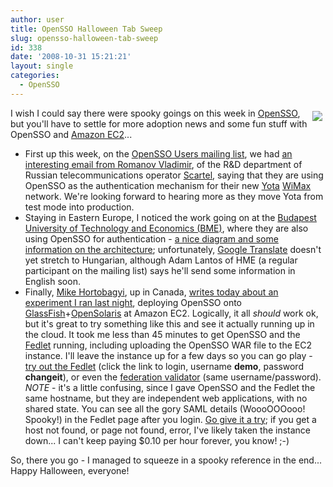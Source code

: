 ```yaml
---
author: user
title: OpenSSO Halloween Tab Sweep
slug: opensso-halloween-tab-sweep
id: 338
date: '2008-10-31 15:21:21'
layout: single
categories:
  - OpenSSO
---
```


<span style="margin: 5px; float: right;">[![](http://blog.superpat.com/wp-content/uploads/2009/09/OpenSSOLogoHalloween200x58.png)](http://opensso.org/)</span>

I wish I could say there were spooky goings on this week in [OpenSSO](http://opensso.org/), but you'll have to settle for more adoption news and some fun stuff with OpenSSO and [Amazon EC2](http://aws.amazon.com/ec2/)...

*   First up this week, on the [OpenSSO Users mailing list](https://opensso.dev.java.net/servlets/ProjectMailingListList), we had [an interesting email from Romanov Vladimir](http://markmail.org/message/ahafp5jdpihrbvy6), of the R&D department of Russian telecommunications operator [Scartel](http://www.scartel-starlab.ru/), saying that they are using OpenSSO as the authentication mechanism for their new [Yota](http://www.yota.ru/en/info/index.php) [WiMax](http://en.wikipedia.org/wiki/Wimax) network. We're looking forward to hearing more as they move Yota from test mode into production.
*   Staying in Eastern Europe, I noticed the work going on at the [Budapest University of Technology and Economics (BME)](http://portal.bme.hu/langs/en/default.aspx), where they are also using OpenSSO for authentication - [a nice diagram and some information on the architecture](http://kirdev.sch.bme.hu/trac/vip/wiki/NagyvonaluArchitektura); unfortunately, [Google Translate](http://translate.google.com/) doesn't yet stretch to Hungarian, although Adam Lantos of HME (a regular participant on the mailing list) says he'll send some information in English soon.
*   Finally, [Mike Hortobagyi](http://www.horto.ca/), up in Canada, [writes today about an experiment I ran last night](http://www.horto.ca/?p=13), deploying OpenSSO onto [GlassFish](http://glassfish.org/)+[OpenSolaris](http://opensolaris.org/) at Amazon EC2\. Logically, it all _should_ work ok, but it's great to try something like this and see it actually running up in the cloud. It took me less than 45 minutes to get OpenSSO and the [Fedlet](http://blogs.sun.com/raskin/entry/the_fedlet_has_arrived_check) running, including uploading the OpenSSO WAR file to the EC2 instance. I'll leave the instance up for a few days so you can go play - [try out the Fedlet](http://ec2-75-101-218-17.compute-1.amazonaws.com:8585/fedlet) (click the link to login, username **demo**, password **changeit**), or even the [federation validator](http://ec2-75-101-218-17.compute-1.amazonaws.com:8585/opensso/validatorMain.jsp?realm=/&cot=cot1&idp=http://ec2-75-101-218-17.compute-1.amazonaws.com:8585/opensso(/idp)&sp=http://ec2-75-101-218-17.compute-1.amazonaws.com:8585/fedlet) (same username/password). _NOTE_ - it's a little confusing, since I gave OpenSSO and the Fedlet the same hostname, but they are independent web applications, with no shared state. You can see all the gory SAML details (WoooOOOooo! Spooky!) in the Fedlet page after you login. [Go give it a try](http://ec2-75-101-218-17.compute-1.amazonaws.com:8585/fedlet); if you get a host not found, or page not found, error, I've likely taken the instance down... I can't keep paying $0.10 per hour forever, you know! ;-)

So, there you go - I managed to squeeze in a spooky reference in the end... Happy Halloween, everyone!